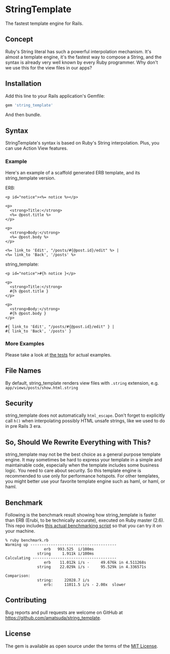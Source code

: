 # StringTemplate

The fastest template engine for Rails.


## Concept

Ruby's String literal has such a powerful interpolation mechanism.
It's almost a template engine, it's the fastest way to compose a String, and the syntax is already very well known by every Ruby programmer.
Why don't we use this for the view files in our apps?


## Installation

Add this line to your Rails application's Gemfile:

```ruby
gem 'string_template'
```

And then bundle.


## Syntax

StringTemplate's syntax is based on Ruby's String interpolation.
Plus, you can use Action View features.

### Example
Here's an example of a scaffold generated ERB template, and its string\_template version.

ERB:
```
<p id="notice"><%= notice %></p>

<p>
  <strong>Title:</strong>
  <%= @post.title %>
</p>

<p>
  <strong>Body:</strong>
  <%= @post.body %>
</p>

<%= link_to 'Edit', "/posts/#{@post.id}/edit" %> |
<%= link_to 'Back', '/posts' %>
```

string\_template:
```
<p id="notice">#{h notice }</p>

<p>
  <strong>Title:</strong>
  #{h @post.title }
</p>

<p>
  <strong>Body:</strong>
  #{h @post.body }
</p>

#{ link_to 'Edit', "/posts/#{@post.id}/edit" } |
#{ link_to 'Back', '/posts' }
```

### More Examples
Please take a look at [the tests](https://github.com/amatsuda/string_template/blob/master/test/string_template_test.rb) for actual examples.


## File Names
By default, string\_template renders view files with `.string` extension, e.g. `app/views/posts/show.html.string`


## Security
string\_template does not automatically `html_escape`. Don't forget to explicitly call `h()` when interpolating possibly HTML unsafe strings, like we used to do in pre Rails 3 era.


## So, Should We Rewrite Everything with This?
string\_template may not be the best choice as a general purpose template engine.
It may sometimes be hard to express your template in a simple and maintainable code, especially when the template includes some business logic.
You need to care about security.
So this template engine is recommended to use only for performance hotspots.
For other templates, you might better use your favorite template engine such as haml, or haml, or haml.


## Benchmark
Following is the benchmark result showing how string\_template is faster than ERB (Erubi, to be technically accurate), executed on Ruby master (2.6).
This repo includes [this actual benchmarking script](https://github.com/amatsuda/string_template/blob/master/benchmark.rb) so that you can try it on your machine.

```
% ruby benchmark.rb
Warming up --------------------------------------
                 erb   993.525  i/100ms
              string     1.911k i/100ms
Calculating -------------------------------------
                 erb    11.012k i/s -     49.676k in 4.511268s
              string    22.029k i/s -     95.529k in 4.336571s

Comparison:
              string:     22028.7 i/s
                 erb:     11011.5 i/s - 2.00x  slower
```


## Contributing

Bug reports and pull requests are welcome on GitHub at https://github.com/amatsuda/string_template.

## License

The gem is available as open source under the terms of the [MIT License](https://opensource.org/licenses/MIT).
